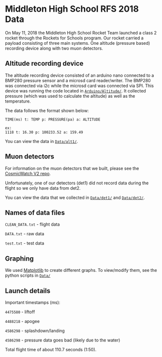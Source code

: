 Middleton High School RFS 2018 Data
====================================
On May 11, 2018 the Middleton High School Rocket Team launched a class 2 rocket through the Rockets for Schools program. Our rocket carried a payload consisting of three main systems. One altitude (pressure based) recording device along with two muon detectors.

Altitude recording device
--------------
The altitude recording device consisted of an arduino nano connected to a BMP280 pressure sensor and a microsd card reader/writer. The BMP280 was connected via i2c while the microsd card was connected via SPI. This device was running the code located in [`Arduino/Altitude/`](https://github.com/samr28/MHS-RFS-2018/tree/master/Arduino/Altitude). It collected pressure (which was used to calculate the altitude) as well as the temperature.

The data follows the format shown below:
```
TIME(ms) t: TEMP p: PRESSURE(pa) a: ALTITUDE

ex:
1118 t: 16.30 p: 100233.52 a: 159.49
```
You can view the data in [`Data/alt1/`](https://github.com/samr28/MHS-RFS-2018/blob/master/Data/alt1).


Muon detectors
--------------
For information on the muon detectors that we built, please see the [CosmicWatch V2 repo](https://github.com/spenceraxani/CosmicWatch-Desktop-Muon-Detector-v2).

Unfortunately, one of our detectors (det1) did not record data during the flight so we only have data from det2.

You can view the data that we collected in [`Data/det1/`](https://github.com/samr28/MHS-RFS-2018/tree/master/Data/det1) and [`Data/det2/`](https://github.com/samr28/MHS-RFS-2018/tree/master/Data/det2).

Names of data files
--------------
`CLEAN_DATA.txt` - flight data

`DATA.txt` - raw data

`test.txt` - test data

Graphing
--------------
We used [Matplotlib](https://matplotlib.org/) to create different graphs. To view/modify them, see the python scripts in [`Data/`](https://github.com/samr28/MHS-RFS-2018/tree/master/Data)

Launch details
--------------
Important timestamps (ms):

`4475580` - liftoff

`4488218` - apogee

`4586298` - splashdown/landing

`4586298` - pressure data goes bad (likely due to the water)

Total flight time of about 110.7 seconds (1:50).
